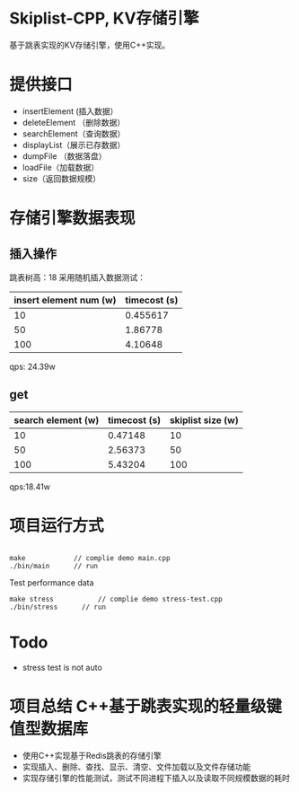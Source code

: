 # Skiplist-CPP, KV存储引擎

 基于跳表实现的KV存储引擎，使用C++实现。

# 提供接口

* insertElement (插入数据）
* deleteElement （删除数据）
* searchElement（查询数据）
* displayList（展示已存数据）
* dumpFile （数据落盘）
* loadFile（加载数据）
* size（返回数据规模）

# 存储引擎数据表现 

## 插入操作

跳表树高：18
采用随机插入数据测试：

|insert element num (w) | timecost (s)  |
|---|---|
|10 |0.455617 |
|50 |1.86778 |
|100 |4.10648 |

qps: 24.39w

## get

|search element (w) |timecost (s) |skiplist size (w)|
|---|---| --- |
|10|0.47148 |10|
|50|2.56373 |50|
|100|5.43204 |100|

qps:18.41w


# 项目运行方式 
```C++

```

```
make            // complie demo main.cpp
./bin/main      // run 
```

Test performance data 

```
make stress           // complie demo stress-test.cpp
./bin/stress      // run 
```


# Todo 

* stress test is not auto

# 项目总结   C++基于跳表实现的轻量级键值型数据库
- 使用C++实现基于Redis跳表的存储引擎
- 实现插入、删除、查找、显示、清空、文件加载以及文件存储功能
- 实现存储引擎的性能测试，测试不同进程下插入以及读取不同规模数据的耗时
